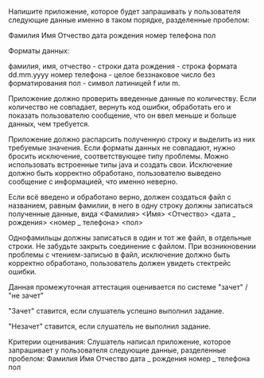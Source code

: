 Напишите приложение, которое будет запрашивать у пользователя следующие данные именно в таком порядке, разделенные пробелом:

Фамилия Имя Отчество дата рождения номер телефона пол

Форматы данных:

фамилия, имя, отчество - строки дата рождения - строка формата dd.mm.yyyy номер телефона - целое беззнаковое число без форматирования пол - символ латиницей f или m.

Приложение должно проверить введенные данные по количеству. Если количество не совпадает, вернуть код ошибки, обработать его и показать пользователю сообщение, что он ввел меньше и больше данных, чем требуется.

Приложение должно распарсить полученную строку и выделить из них требуемые значения. Если форматы данных не совпадают, нужно бросить исключение, соответствующее типу проблемы. Можно использовать встроенные типы java и создать свои. Исключение должно быть корректно обработано, пользователю выведено сообщение с информацией, что именно неверно.

Если всё введено и обработано верно, должен создаться файл с названием, равным фамилии, в него в одну строку должны записаться полученные данные, вида <Фамилия> <Имя> <Отчество> <дата _ рождения> <номер _ телефона> <пол>

Однофамильцы должны записаться в один и тот же файл, в отдельные строки. Не забудьте закрыть соединение с файлом. При возникновении проблемы с чтением-записью в файл, исключение должно быть корректно обработано, пользователь должен увидеть стектрейс ошибки.

Данная промежуточная аттестация оценивается по системе "зачет" / "не зачет"

"Зачет" ставится, если слушатель успешно выполнил задание.

"Незачет" ставится, если слушатель не выполнил задание.

Критерии оценивания: Слушатель написал приложение, которое запрашивает у пользователя следующие данные, разделенные пробелом: Фамилия Имя Отчество дата _ рождения номер _ телефона пол